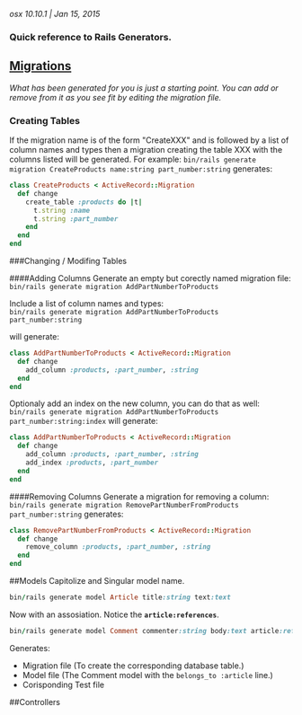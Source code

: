 *osx 10.10.1 | Jan 15, 2015*
### Quick reference to Rails Generators.


## [Migrations]
*What has been generated for you is just a starting point. You can add or remove from it as you see fit by editing the migration file.*

### Creating Tables
If the migration name is of the form "CreateXXX" and is followed by a list of column names and types then a migration creating the table XXX with the columns listed will be generated. For example:
`bin/rails generate migration CreateProducts name:string part_number:string`
generates:

~~~ruby
class CreateProducts < ActiveRecord::Migration
  def change
    create_table :products do |t|
      t.string :name
      t.string :part_number
    end
  end
end
~~~

###Changing / Modifing Tables

####Adding Columns
Generate an empty but corectly named migration file:  
`bin/rails generate migration AddPartNumberToProducts`

Include a list of column names and types:  
`bin/rails generate migration AddPartNumberToProducts part_number:string`

will generate:
```ruby
class AddPartNumberToProducts < ActiveRecord::Migration
  def change
    add_column :products, :part_number, :string
  end
end
```

Optionaly add an index on the new column, you can do that as well:
`bin/rails generate migration AddPartNumberToProducts part_number:string:index`
will generate:
```ruby
class AddPartNumberToProducts < ActiveRecord::Migration
  def change
    add_column :products, :part_number, :string
    add_index :products, :part_number
  end
end
```

####Removing Columns
Generate a migration for removing a column:
`bin/rails generate migration RemovePartNumberFromProducts part_number:string`
generates:
```ruby
class RemovePartNumberFromProducts < ActiveRecord::Migration
  def change
    remove_column :products, :part_number, :string
  end
end
```



##Models
Capitolize and Singular model name.

~~~ruby
bin/rails generate model Article title:string text:text
~~~

Now with an assosiation. Notice the __`article:references`__.

```ruby
bin/rails generate model Comment commenter:string body:text article:references
```

Generates:
  - Migration file (To create the corresponding database table.)
  - Model file (The Comment model with the `belongs_to :article` line.)
  - Corisponding Test file


##Controllers






[Migrations]: http://edgeguides.rubyonrails.org/active_record_migrations.html
